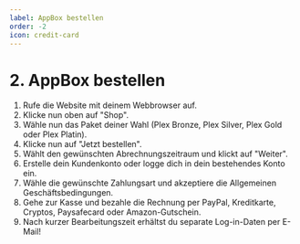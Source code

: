 ```yaml
---
label: AppBox bestellen
order: -2
icon: credit-card
---
```


# 2. AppBox bestellen

1. Rufe die Website mit deinem Webbrowser auf.
2. Klicke nun oben auf "Shop".
3. Wähle nun das Paket deiner Wahl (Plex Bronze, Plex Silver, Plex Gold oder Plex Platin).
4. Klicke nun auf "Jetzt bestellen".
5. Wählt den gewünschten Abrechnungszeitraum und klickt auf "Weiter".
6. Erstelle dein Kundenkonto oder logge dich in dein bestehendes Konto ein.
7. Wähle die gewünschte Zahlungsart und akzeptiere die Allgemeinen Geschäftsbedingungen.
8. Gehe zur Kasse und bezahle die Rechnung per PayPal, Kreditkarte, Cryptos, Paysafecard oder Amazon-Gutschein.
9. Nach kurzer Bearbeitungszeit erhältst du separate Log-in-Daten per E-Mail!
